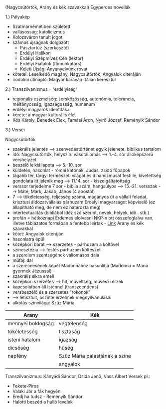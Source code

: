 (Nagycsütörtök, Arany és kék szavakkal) 
Egyperces novellák

1.) Pályakép
- Szatmárnémetiben született
- vallásosság: katolicizmus
- Kolozsváron tanult jogot
- számos újságnak dolgozott
	- Pásztortűz (szerkesztő)
	- Erdélyi Helikon
	- Erdélyi Szépmíves Céh (lektor)
	- Erdélyi Fiatalok (főmunkatárs)
	- Keleti Újság: Anyanyelvünk rovat
- kötetei: Leselkedő magány, Nagycsütörtök, Angyalok citeráján
- irodalmi útinapló: Magyar karaván Itálián keresztül

2.) Transzilvanizmus = 'erdélyiség'
- regionális eszmeiség: sorsközösség, autonómia, tolerancia, méltányosság, igazságosság, humánum
- erdélyi magyarok identitása
- kerete: a magyar kulturális élet
- Kós Károly, Benedek Elek, Tamási Áron, Nyírő József, Reményik Sándor

3.) Versei

Nagycsütörtök
- szakrális jelentés --> szenvedéstörténet egyik jelenete, biblikus tartalom
- idő: Nagycsütörtök, helyszín: vasútállomás --> 1.-4. sor állóképszerű vershelyzet
- beszélő lelkiállapota --> 5.-10. sor
- küldetés, hasonlat - római katonák, Júdás, zsidó főpapok
- tágabb tér, tárgyi természeti világát és dinamizmusát festi le, kivetettség gondolata itt jelenik meg --> 11.14. sor - kiszolgáltatottság
- verssor terjedelme 7 sor - biblia szám, hangsúlyos --> 15.-21. versszak --> Máté, Márk, Jakab, János (4 apostol)
- 7 --> tökéletesség, teljesség száma, magányos út a vállalt feladat, krisztusi áldozatvállalás párhuzam Erdélyi magyarságot képviselő (ez állapítható meg, de nem ez határozta meg)
- intertextualitás (bibliából idéz szó szerint, nevek, helyek, idő.. stb.)
- profán = hétköznapi
Érdemes elolvasni NKP-n ott összefoglalva van, illetve táblázatos formában a fentebb leírtak - [Link](https://www.nkp.hu/tankonyv/irodalom_12_nat2020/lecke_03_023?w=Nagycs%C3%BCt%C3%B6rt%C3%B6k#section-94648184036)
Arany és kék szavakkal
- kötet: Angyalok citeráján
- hasonlatra épül
- középkori barát --> szerzetes - párhuzam a költővel
- szinesztézia --> festés párhuzam költészet
- a szerelem szentségének vallomásos dala
- műfaj: dal
- a szerelmesének képét Madonnához hasonlítja (Madonna = Mária gyermek Jézussal)
- szakrális síkra emeli
- középkori szerzetes --> hit, műveltség, művészi érzék
- kapcsolatban áll Istennel (transzcendens)
- versbeszélő és a szerzetes "rokonok"
- --> letisztult, őszinte érzelmek megnyilvánulásai
- alkotás színvilága: Szűz Mária


| Arany             | Kék                            |
| ----------------- | ------------------------------ |
| mennyei boldogság | végtelenség                    |
| tökéletesség      | tisztaság                      |
| isteni hatalom    | igazság                        |
| dicsőség          | hűség                          |
| napfény           | Szűz Mária palástjának a színe |
|                   | angyalok                       |

Transzilvanizmus: Kányádi Sándor, Dsida Jenő, Vass Albert
Versek pl.:
- Fekete-Piros
- Valaki Jár a fák hegyén
- Eredj ha tudsz - Reményik Sándor
- Halotti beszéd a hulló levelek